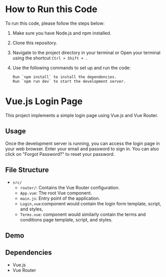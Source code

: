 # How to Run this Code

To run this code, please follow the steps below:

1. Make sure you have Node.js and npm installed.
2. Clone this repository.
3. Navigate to the project directory in your terminal or  Open your terminal using the shortcut `Ctrl + Shift + `.
4. Use the following commands to set up and run the code:


       Run `npm install` to install the dependencies.
       Run `npm run dev` to start the development server.



# Vue.js Login Page

This project implements a simple login page using Vue.js and Vue Router.


## Usage

Once the development server is running, you can access the login page in your web browser. Enter your email and password to sign in. You can also click on "Forgot Password?" to reset your password.

## File Structure

- `src/`
  - `router/`: Contains the Vue Router configuration.
  - `App.vue`: The root Vue component.
  - `main.js`: Entry point of the application.
  - `Login,vue`:component would contain the login form template, script, and styles,
  - `Terms.vue`: component would similarly contain the terms and conditions page template, script, and styles.



## Demo




## Dependencies

- Vue.js
- Vue Router

